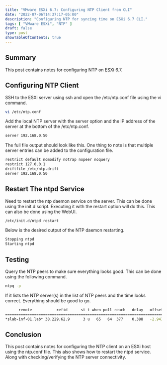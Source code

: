 ```yaml
---
title: "VMware ESXi 6.7: Configuring NTP Client from CLI"
date: "2022-07-06T14:37:17-05:00"
description: "Configuring NTP for syncing time on ESXi 6.7 CLI."
tags: [ "VMware ESXi", "NTP" ]
draft: false
type: post
showTableOfContents: true
---
```


## Summary

This post contains notes for configuring NTP on ESXi 6.7. 

## Configuring NTP Client

SSH to the ESXi server using ssh and open the /etc/ntp.conf file using
the vi command.

```sh
vi /etc/ntp.conf
```

Add the local NTP server with the server option and the IP address of
the server at the bottom of the /etc/ntp.conf.

```sh
server 192.168.0.50
```

The full file output should look like this. One thing to note is that
multiple server entries can be added to the configuration file.

```sh
restrict default nomodify notrap nopeer noquery
restrict 127.0.0.1
driftfile /etc/ntp.drift
server 192.168.0.50
```

## Restart The ntpd Service

Need to restart the ntp daemon service on the server. This can be done 
using the init.d script. Executing it with the restart option will do
this. This can also be done using the WebUI.

```sh
/etc/init.d/ntpd restart
```

Below is the desired output of the NTP daemon restarting.

```sh
Stopping ntpd
Starting ntpd
```

## Testing

Query the NTP peers to make sure everything looks good. This can be done
using the following command.

```sh
ntpq -p
```

If it lists the NTP server(s) in the list of NTP peers and the time
looks correct. Everything should be good to go.  

```sh
      remote           refid      st t when poll reach   delay   offset  jitter
===============================================================================
*slab-inf-01.lab* 38.229.62.9      3 u   65   64  377    0.388   -2.941   0.087
```

## Conclusion

This post contains notes for configuring the NTP client on an ESXi host
using the ntp.conf file. This also shows how to restart the ntpd
service. Along with checking/verifying the NTP server connectivity.


